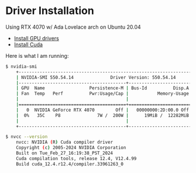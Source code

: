 # Driver Installation

Using RTX 4070 w/ Ada Lovelace arch on Ubuntu 20.04

- [Install GPU drivers](https://www.nvidia.com/Download/index.aspx)
- [Install Cuda](https://developer.nvidia.com/cuda-downloads)


Here is what I am running:

```sh
$ nvidia-smi
    +-----------------------------------------------------------------------------------------+
    | NVIDIA-SMI 550.54.14              Driver Version: 550.54.14      CUDA Version: 12.4     |
    |-----------------------------------------+------------------------+----------------------+
    | GPU  Name                 Persistence-M | Bus-Id          Disp.A | Volatile Uncorr. ECC |
    | Fan  Temp   Perf          Pwr:Usage/Cap |           Memory-Usage | GPU-Util  Compute M. |
    |                                         |                        |               MIG M. |
    |=========================================+========================+======================|
    |   0  NVIDIA GeForce RTX 4070        Off |   00000000:2D:00.0 Off |                  N/A |
    |  0%   35C    P8              7W /  200W |      19MiB /  12282MiB |      0%      Default |
    |                                         |                        |                  N/A |
    +-----------------------------------------+------------------------+----------------------+

$ nvcc --version
    nvcc: NVIDIA (R) Cuda compiler driver
    Copyright (c) 2005-2024 NVIDIA Corporation
    Built on Tue_Feb_27_16:19:38_PST_2024
    Cuda compilation tools, release 12.4, V12.4.99
    Build cuda_12.4.r12.4/compiler.33961263_0
```